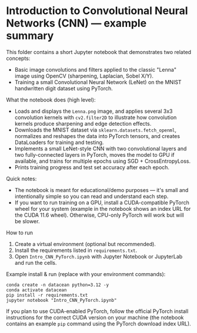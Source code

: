 # Introduction to Convolutional Neural Networks (CNN) — example summary

This folder contains a short Jupyter notebook that demonstrates two related concepts:

- Basic image convolutions and filters applied to the classic "Lenna" image using OpenCV (sharpening, Laplacian, Sobel X/Y).
- Training a small Convolutional Neural Network (LeNet) on the MNIST handwritten digit dataset using PyTorch.

What the notebook does (high level):

- Loads and displays the `Lenna.png` image, and applies several 3x3 convolution kernels with `cv2.filter2D` to illustrate how convolution kernels produce sharpening and edge detection effects.
- Downloads the MNIST dataset via `sklearn.datasets.fetch_openml`, normalizes and reshapes the data into PyTorch tensors, and creates DataLoaders for training and testing.
- Implements a small LeNet-style CNN with two convolutional layers and two fully-connected layers in PyTorch, moves the model to GPU if available, and trains for multiple epochs using SGD + CrossEntropyLoss.
- Prints training progress and test set accuracy after each epoch.

Quick notes:

- The notebook is meant for educational/demo purposes — it's small and intentionally simple so you can read and understand each step.
- If you want to run training on a GPU, install a CUDA-compatible PyTorch wheel for your system (example in the notebook shows an index URL for the CUDA 11.6 wheel). Otherwise, CPU-only PyTorch will work but will be slower.

How to run

1. Create a virtual environment (optional but recommended).
2. Install the requirements listed in `requirements.txt`.
3. Open `Intro_CNN_PyTorch.ipynb` with Jupyter Notebook or JupyterLab and run the cells.

Example install & run (replace with your environment commands):

    conda create -n datacean python=3.12 -y
    conda activate datacean
	pip install -r requirements.txt
	jupyter notebook "Intro_CNN_PyTorch.ipynb"

If you plan to use CUDA-enabled PyTorch, follow the official PyTorch install instructions for the correct CUDA version on your machine (the notebook contains an example `pip` command using the PyTorch download index URL).
